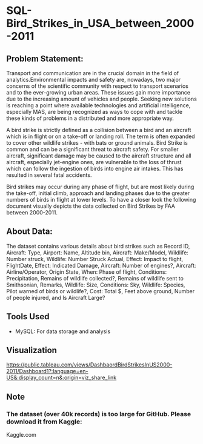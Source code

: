 # SQL-Bird_Strikes_in_USA_between_2000-2011

## Problem Statement:
  Transport and communication are in the crucial domain in the field of analytics.Environmental impacts and safety are, nowadays, two major concerns of the scientific community with respect to transport scenarios and to the ever-growing urban areas. These issues gain more importance due to the increasing amount of vehicles and people. Seeking new solutions is reaching a point where available technologies and artificial intelligence, especially MAS, are being recognized as ways to cope with and tackle these kinds of problems in a distributed and more appropriate way.
  
  A bird strike is strictly defined as a collision between a bird and an aircraft which is in flight or on a take-off or landing roll. The term is often expanded to cover other wildlife strikes - with bats or ground animals. Bird Strike is common and can be a significant threat to aircraft safety. For smaller aircraft, significant damage may be caused to the aircraft structure and all aircraft, especially jet-engine ones, are vulnerable to the loss of thrust which can follow the ingestion of birds into engine air intakes. This has resulted in several fatal accidents. 
  
  Bird strikes may occur during any phase of flight, but are most likely during the take-off, initial climb, approach and landing phases due to the greater numbers of birds in flight at lower levels. To have a closer look the following document visually depicts the data collected on Bird Strikes by FAA between 2000-2011.
## About Data: 
  The dataset contains various details about bird strikes such as Record ID, Aircraft: Type, Airport: Name, Altitude bin, Aircraft: Make/Model, Wildlife: Number struck, Wildlife: Number Struck Actual, Effect: Impact to flight, FlightDate, Effect: Indicated Damage, Aircraft: Number of engines?, Aircraft: Airline/Operator, Origin State, When: Phase of flight, Conditions: Precipitation, Remains of wildlife collected?, Remains of wildlife sent to Smithsonian, Remarks, Wildlife: Size, Conditions: Sky, Wildlife: Species, Pilot warned of birds or wildlife?, Cost: Total $, Feet above ground, Number of people injured, and Is Aircraft Large?
## Tools Used
- MySQL: For data storage and analysis
## Visualization
https://public.tableau.com/views/DashbaordBirdStrikesInUS2000-2011/Dashboard1?:language=en-US&:display_count=n&:origin=viz_share_link
## Note
### The dataset (over 40k records) is too large for GitHub. Please download it from Kaggle:
Kaggle.com
